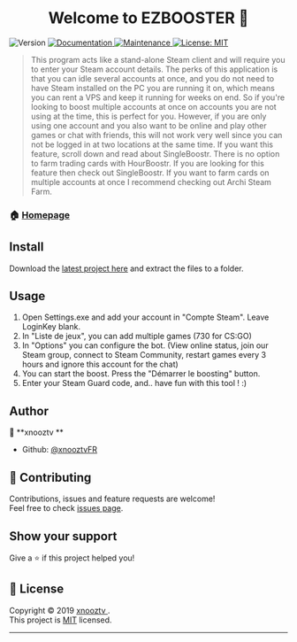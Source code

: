 <h1 align="center">Welcome to EZBOOSTER 👋</h1>
<p>
  <img alt="Version" src="https://img.shields.io/badge/version-3.0.0-blue.svg?cacheSeconds=2592000" />
  <a href="https://github.com/xnooztvFR/EZBooster-V3/new/master?readme=1#install" target="_blank">
    <img alt="Documentation" src="https://img.shields.io/badge/documentation-yes-brightgreen.svg" />
  </a>
  <a href="https://github.com/xnooztvFR/EZBooster-V3/graphs/commit-activity" target="_blank">
    <img alt="Maintenance" src="https://img.shields.io/badge/Maintained%3F-yes-green.svg" />
  </a>
  <a href="https://github.com/xnooztvFR/EZBooster-V3/blob/master/LICENSE" target="_blank">
    <img alt="License: MIT" src="https://img.shields.io/badge/License-MIT-yellow.svg" />
  </a>
</p>

> This program acts like a stand-alone Steam client and will require you to enter your Steam account details. The perks of this application is that you can idle several accounts at once, and you do not need to have Steam installed on the PC you are running it on, which means you can rent a VPS and keep it running for weeks on end. So if you're looking to boost multiple accounts at once on accounts you are not using at the time, this is perfect for you. However, if you are only using one account and you also want to be online and play other games or chat with friends, this will not work very well since you can not be logged in at two locations at the same time. If you want this feature, scroll down and read about SingleBoostr. There is no option to farm trading cards with HourBoostr. If you are looking for this feature then check out SingleBoostr. If you want to farm cards on multiple accounts at once I recommend checking out Archi Steam Farm.

### 🏠 [Homepage](https://github.com/xnooztvFR/EZBooster-V3)

## Install

Download the [latest project here](https://github.com/xnooztvFR/EZBooster-V3/releases) and extract the files to a folder.

## Usage

1) Open Settings.exe and add your account in "Compte Steam". Leave LoginKey blank.<br>
2) In "Liste de jeux", you can add multiple games (730 for CS:GO)<br>
3) In "Options" you can configure the bot. (View online status, join our Steam group, connect to Steam Community, restart games every 3 hours and ignore this account for the chat)<br>
4) You can start the boost. Press the "Démarrer le boosting" button.<br>
5) Enter your Steam Guard code, and.. have fun with this tool ! :)<br>

## Author

👤 **xnooztv **

* Github: [@xnooztvFR](https://github.com/xnooztvFR)

## 🤝 Contributing

Contributions, issues and feature requests are welcome!<br />Feel free to check [issues page](https://github.com/xnooztvFR/EZBooster-V3/issues).

## Show your support

Give a ⭐️ if this project helped you!

## 📝 License

Copyright © 2019 [xnooztv ](https://github.com/xnooztvFR).<br />
This project is [MIT](https://github.com/xnooztvFR/EZBooster-V3/blob/master/LICENSE) licensed.

***
